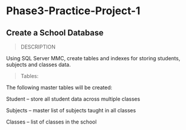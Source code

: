 # Phase3-Practice-Project-1
## Create a School Database

> DESCRIPTION

Using SQL Server MMC, create tables and indexes for storing students, subjects and classes data.

> Tables:

The following master tables will be created:

Student – store all student data across multiple classes

Subjects – master list of subjects taught in all classes

Classes – list of classes in the school

